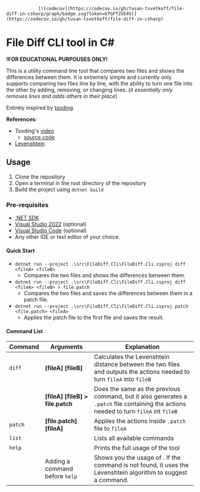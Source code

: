                 [![codecov](https://codecov.io/gh/tusan-tsvetkoff/file-diff-in-csharp/graph/badge.svg?token=U7GFT2VE4V)](https://codecov.io/gh/tusan-tsvetkoff/file-diff-in-csharp)

# File Diff CLI tool in C#

**!FOR EDUCATIONAL PURPOUSES ONLY!**

This is a utility command line tool that compares two files and shows the differences between them. It is extremely simple and currently only supports comparing two files line by line, with the ability to turn one file into the other by adding, removing, or changing lines. (*it essentially only removes lines and adds others in their place*)

Entirely inspired by [tsoding](https://github.com/tsoding).

**References:**
- Tsoding's [video](https://www.youtube.com/watch?v=tm60fuF5v54&ab_channel=TsodingDaily)
    - [source code](https://github.com/tsoding/piff)
- [Levenshtein](https://www.youtube.com/redirect?event=video_description&redir_token=QUFFLUhqa3pMRFFjSkpSQVFNQ19uMFZaNkx3ZWwyM3pQQXxBQ3Jtc0tscFBsd3pRbWdkalpSMFFPQ2lkcTVKS3dKNkxRU2pJdkctVlc2Q3hqMF9wWlV3UDV3TVRPaU5aNFNzR2trd21QaVlfM213aXVzQnluaUJ5VG1iMFp4WGVqWlNmdUpSQUtSNFphOHZuY2xQVnlsbUpNQQ&q=https%3A%2F%2Fen.wikipedia.org%2Fwiki%2FLevenshtein_distance&v=tm60fuF5v54)

## Usage

1. Clone the repository
2. Open a terminal in the root directory of the repository
3. Build the project using `dotnet build`
### Pre-requisites

- [.NET SDK](https://dotnet.microsoft.com/en-us/download/visual-studio-sdks)
- [Visual Studio 2022](https://visualstudio.microsoft.com/vs/preview/vs2022/) (optional)
- [Visual Studio Code](https://code.visualstudio.com/) (optional)
- Any other IDE or text editor of your choice.

#### Quick Start

- `dotnet run --project .\src\FileDiff.Cli\FileDiff.Cli.csproj diff <fileA> <fileB>`
    - Compares the two files and shows the differences between them.
- `dotnet run --project .\src\FileDiff.Cli\FileDiff.Cli.csproj diff <fileA> <fileB> > file.patch`
    - Compares the two files and saves the differences between them in a patch file.
- `dotnet run --project .\src\FileDiff.Cli\FileDiff.Cli.csproj patch <file.patch> <fileA>`
    - Applies the patch file to the first file and saves the result.

#### Command List

| Command | Arguments                        | Explanation                                                                                                                            |
| ------- | -------------------------------- | -------------------------------------------------------------------------------------------------------------------------------------- |
| `diff`  | **[fileA] [fileB]**              | Calculates the Levenshtein distance between the two files and outputs the actions needed to turn `fileA` into `fileB`                  |
|         | **[fileA] [fileB] > file.patch** | Does the same as the previous command, but it also generates a `.patch` file containing the actions needed to turn `fileA` int `fileB` |
| `patch` | **[file.patch] [fileA]**         | Applies the actions inside `.patch` file to `fileA`                                                                                    |
| `list`  |                                  | Lists all available commands                                                                                                           |
| `help`  |                                  | Prints the full usage of the tool                                                                                                      |
|         | Adding a command before `help`   | Shows you the usage of <command>. If the command is not found, it uses the Levenshtein algorithm to suggest a command.                 |
